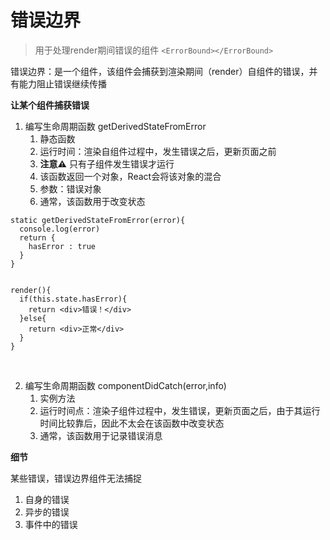 # 错误边界

> 用于处理render期间错误的组件  `<ErrorBound></ErrorBound>`



错误边界：是一个组件，该组件会捕获到渲染期间（render）自组件的错误，并有能力阻止错误继续传播

**让某个组件捕获错误**

1. 编写生命周期函数 getDerivedStateFromError
   1. 静态函数
   2. 运行时间：渲染自组件过程中，发生错误之后，更新页面之前
   3. **注意⚠️**  只有子组件发生错误才运行
   4. 该函数返回一个对象，React会将该对象的混合
   5. 参数：错误对象
   6. 通常，该函数用于改变状态



```tsx
static getDerivedStateFromError(error){
  console.log(error)
  return {
    hasError : true
  }
}


render(){
  if(this.state.hasError){
    return <div>错误！</div>
  }else{
    return <div>正常</div>
  }
}
```



​		

2. 编写生命周期函数 componentDidCatch(error,info)
   1. 实例方法
   2. 运行时间点：渲染子组件过程中，发生错误，更新页面之后，由于其运行时间比较靠后，因此不太会在该函数中改变状态
   3. 通常，该函数用于记录错误消息



**细节** 

某些错误，错误边界组件无法捕捉

1. 自身的错误
2. 异步的错误
3. 事件中的错误